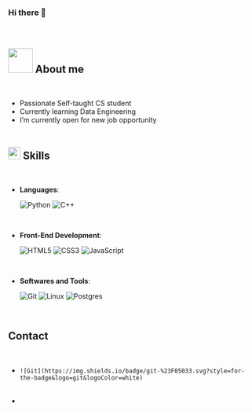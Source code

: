 ### Hi there 👋


<br>


	
## <picture><img src = "https://avatars.githubusercontent.com/u/93117413?v=4" width = 50px></picture> **About me**

<br>

- Passionate Self-taught CS student
- Currently learning Data Engineering
- I’m currently open for new job opportunity
<br><br>
## <img src="https://media2.giphy.com/media/QssGEmpkyEOhBCb7e1/giphy.gif?cid=ecf05e47a0n3gi1bfqntqmob8g9aid1oyj2wr3ds3mg700bl&rid=giphy.gif" width ="25"><b> Skills</b>
<br>

<p align="center">

- **Languages**:
    
    ![Python](https://img.shields.io/badge/Python%20-%2314354C.svg?style=for-the-badge&logo=python&logoColor=white)
    ![C++](https://img.shields.io/badge/C++%20-%2300599C.svg?style=for-the-badge&logo=c%2B%2B&logoColor=white)
    
<br>  
	
- **Front-End Development**:

    ![HTML5](https://img.shields.io/badge/HTML5%20-%23E34F26.svg?style=for-the-badge&logo=html5&logoColor=white)
    ![CSS3](https://img.shields.io/badge/CSS%20-%231572B6.svg?style=for-the-badge&logo=css3&logoColor=white)
    ![JavaScript](https://img.shields.io/badge/JavaScript%20-%23F7DF1E.svg?style=for-the-badge&logo=javascript&logoColor=black)
<br>
	
- **Softwares and Tools**:

    ![Git](https://img.shields.io/badge/git-%23F05033.svg?style=for-the-badge&logo=git&logoColor=white)
    ![Linux](https://img.shields.io/badge/Linux-FCC624?style=for-the-badge&logo=linux&logoColor=black) 
    ![Postgres](https://img.shields.io/badge/postgres-%23316192.svg?style=for-the-badge&logo=postgresql&logoColor=white)
</p>

<br>

## <b> Contact</b>
<br>
<div align='left'>

<ul>

<li>
	
	![Git](https://img.shields.io/badge/git-%23F05033.svg?style=for-the-badge&logo=git&logoColor=white)

</li>

<br>

<li>

	
	
</li>
